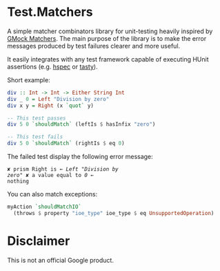 # Test.Matchers

A simple matcher combinators library for unit-testing heavily inspired
by [GMock
Matchers](https://github.com/google/googletest/blob/master/googlemock/docs/CheatSheet.md#matchers).
The main purpose of the library is to make the error messages produced
by test failures clearer and more useful.

It easily integrates with any test framework capable of executing
HUnit assertions (e.g. [hspec](https://hspec.github.io) or
[tasty](https://github.com/feuerbach/tasty)).

Short example:

```haskell
div :: Int -> Int -> Either String Int
div _ 0 = Left "Division by zero"
div x y = Right (x `quot` y)

-- This test passes
div 5 0 `shouldMatch` (leftIs $ hasInfix "zero")

-- This test fails
div 5 0 `shouldMatch` (rightIs $ eq 0)
```

The failed test display the following error message:

<code><pre><span>✘ prism Right is</span> ← <em>Left "Division by zero"</em>
  <span>✘ a value equal to <em>0</em></span> ← nothing</pre></code>

You can also match exceptions:

```haskell
myAction `shouldMatchIO`
  (throws $ property "ioe_type" ioe_type $ eq UnsupportedOperation)
```

# Disclaimer

This is not an official Google product.
